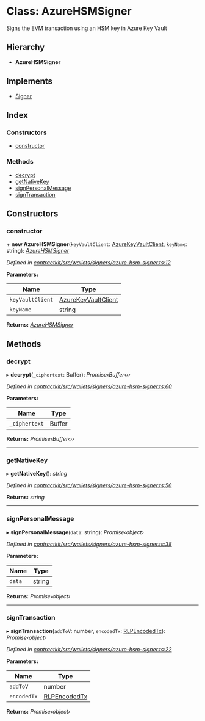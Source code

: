 # Class: AzureHSMSigner

Signs the EVM transaction using an HSM key in Azure Key Vault

## Hierarchy

* **AzureHSMSigner**

## Implements

* [Signer](../interfaces/_wallets_signers_signer_.signer.md)

## Index

### Constructors

* [constructor](_wallets_signers_azure_hsm_signer_.azurehsmsigner.md#constructor)

### Methods

* [decrypt](_wallets_signers_azure_hsm_signer_.azurehsmsigner.md#decrypt)
* [getNativeKey](_wallets_signers_azure_hsm_signer_.azurehsmsigner.md#getnativekey)
* [signPersonalMessage](_wallets_signers_azure_hsm_signer_.azurehsmsigner.md#signpersonalmessage)
* [signTransaction](_wallets_signers_azure_hsm_signer_.azurehsmsigner.md#signtransaction)

## Constructors

###  constructor

\+ **new AzureHSMSigner**(`keyVaultClient`: [AzureKeyVaultClient](_utils_azure_key_vault_client_.azurekeyvaultclient.md), `keyName`: string): *[AzureHSMSigner](_wallets_signers_azure_hsm_signer_.azurehsmsigner.md)*

*Defined in [contractkit/src/wallets/signers/azure-hsm-signer.ts:12](https://github.com/celo-org/celo-monorepo/blob/master/packages/contractkit/src/wallets/signers/azure-hsm-signer.ts#L12)*

**Parameters:**

Name | Type |
------ | ------ |
`keyVaultClient` | [AzureKeyVaultClient](_utils_azure_key_vault_client_.azurekeyvaultclient.md) |
`keyName` | string |

**Returns:** *[AzureHSMSigner](_wallets_signers_azure_hsm_signer_.azurehsmsigner.md)*

## Methods

###  decrypt

▸ **decrypt**(`_ciphertext`: Buffer): *Promise‹Buffer‹››*

*Defined in [contractkit/src/wallets/signers/azure-hsm-signer.ts:60](https://github.com/celo-org/celo-monorepo/blob/master/packages/contractkit/src/wallets/signers/azure-hsm-signer.ts#L60)*

**Parameters:**

Name | Type |
------ | ------ |
`_ciphertext` | Buffer |

**Returns:** *Promise‹Buffer‹››*

___

###  getNativeKey

▸ **getNativeKey**(): *string*

*Defined in [contractkit/src/wallets/signers/azure-hsm-signer.ts:56](https://github.com/celo-org/celo-monorepo/blob/master/packages/contractkit/src/wallets/signers/azure-hsm-signer.ts#L56)*

**Returns:** *string*

___

###  signPersonalMessage

▸ **signPersonalMessage**(`data`: string): *Promise‹object›*

*Defined in [contractkit/src/wallets/signers/azure-hsm-signer.ts:38](https://github.com/celo-org/celo-monorepo/blob/master/packages/contractkit/src/wallets/signers/azure-hsm-signer.ts#L38)*

**Parameters:**

Name | Type |
------ | ------ |
`data` | string |

**Returns:** *Promise‹object›*

___

###  signTransaction

▸ **signTransaction**(`addToV`: number, `encodedTx`: [RLPEncodedTx](../interfaces/_utils_signing_utils_.rlpencodedtx.md)): *Promise‹object›*

*Defined in [contractkit/src/wallets/signers/azure-hsm-signer.ts:22](https://github.com/celo-org/celo-monorepo/blob/master/packages/contractkit/src/wallets/signers/azure-hsm-signer.ts#L22)*

**Parameters:**

Name | Type |
------ | ------ |
`addToV` | number |
`encodedTx` | [RLPEncodedTx](../interfaces/_utils_signing_utils_.rlpencodedtx.md) |

**Returns:** *Promise‹object›*
